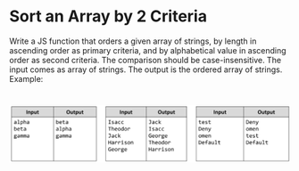 # Sort an Array by 2 Criteria
Write a JS function that orders a given array of strings, by length in ascending order as primary criteria, and by
alphabetical value in ascending order as second criteria. 
The comparison should be case-insensitive.
The input comes as array of strings.
The output is the ordered array of strings.
Example:

# ![Examples](example.png)
